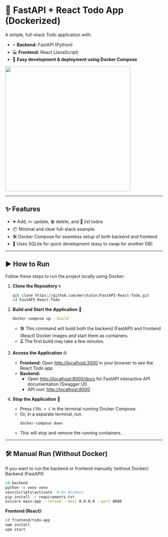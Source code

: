 # 📝 FastAPI + React Todo App (Dockerized)

A simple, full-stack Todo application with:
- ⚡ **Backend:** FastAPI (Python)
- 💻 **Frontend:** React (JavaScript)
- 🐳 **Easy development & deployment using Docker Compose**

<img src="https://github.com/user-attachments/assets/33f01ccd-acdf-41a3-a806-dd6f04319c66" width="400"/>

---

## ✨ Features

- ➕ Add, ✏️ update, 🗑️ delete, and 📃 list todos
- 📦 Minimal and clear full-stack example
- 🛠️ Docker Compose for seamless setup of both backend and frontend
- 💾 Uses SQLite for quick development (easy to swap for another DB)

---

## ▶️ How to Run

Follow these steps to run the project locally using Docker:

1. **Clone the Repository** 🌀

    ```bash
    git clone https://github.com/mervtutar/FastAPI-React-Todo.git
    cd FastAPI-React-Todo
    ```

2. **Build and Start the Application** 🔨

    ```bash
    docker-compose up --build
    ```

    - 🛠️ This command will build both the backend (FastAPI) and frontend (React) Docker images and start them as containers.
    - ⏳ The first build may take a few minutes.

3. **Access the Application** 🌐

    - **Frontend:** Open [http://localhost:3000](http://localhost:3000) in your browser to see the React Todo app.
    - **Backend:**  
      - Open [http://localhost:8000/docs](http://localhost:8000/docs) for FastAPI interactive API documentation (Swagger UI).
      - API root: [http://localhost:8000](http://localhost:8000)

4. **Stop the Application** 🛑

    - Press `CTRL + C` in the terminal running Docker Compose.
    - Or, in a separate terminal, run:
      ```bash
      docker-compose down
      ```
    - This will stop and remove the running containers.

---

## 🛠️ Manual Run (Without Docker)

If you want to run the backend or frontend manually (without Docker):
Backend (FastAPI):
```bash
cd backend
python -m venv venv
venv\Scripts\activate  # On Windows
pip install -r requirements.txt
uvicorn main:app --reload --host 0.0.0.0 --port 8000
```

**Frontend (React):**
```bash
cd frontend/todo-app
npm install
npm start
```


